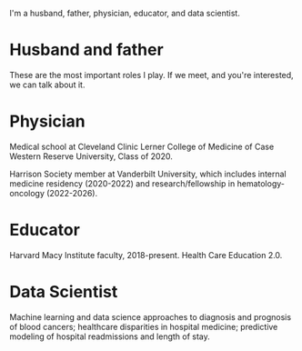 I'm a husband, father, physician, educator, and data scientist.

# Husband and father
These are the most important roles I play.
If we meet, and you're interested, we can talk about it.

# Physician
Medical school at Cleveland Clinic Lerner College of Medicine
of Case Western Reserve University,
Class of 2020.

Harrison Society member at Vanderbilt University,
which includes internal medicine residency (2020-2022)
and research/fellowship in hematology-oncology (2022-2026).

# Educator
Harvard Macy Institute faculty, 2018-present.
Health Care Education 2.0.

# Data Scientist
Machine learning and data science approaches to
diagnosis and prognosis of blood cancers;
healthcare disparities in hospital medicine;
predictive modeling of hospital readmissions and length of stay.
